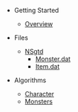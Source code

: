* Getting Started

  * [Overview](/)

* Files
  * [NSgtd](files/NSgtd/index.md)
    * [Monster.dat](files/NSgtd/monster.dat.md)
    * [Item.dat](files/NSgtd/item.dat.md)

* Algorithms

  * [Character](algorithms/character/index.md)
  * [Monsters](algorithms/monster/index.md)